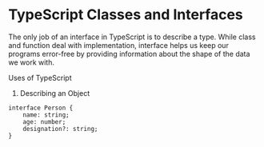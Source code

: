 # TypeScript Classes and Interfaces

The only job of an interface in TypeScript is to describe a type. While class and function deal with implementation, interface helps us keep our programs error-free by providing information about the shape of the data we work with.

Uses of TypeScript

1. Describing an Object
```TS
interface Person {
    name: string;
    age: number;
    designation?: string;
}
```